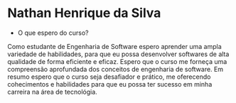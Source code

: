 # Nathan Henrique da Silva

- O que espero do curso?


Como estudante de Engenharia de Software espero aprender uma ampla variedade de habilidades, para que eu possa desenvolver softwares de alta qualidade de forma eficiente e eficaz. Espero que o curso me forneça uma compreensão aprofundada dos conceitos de engenharia de software.
Em resumo espero que o curso seja desafiador e prático, me oferecendo cohecimentos e habilidades para que eu possa ter sucesso em minha carreira na área de tecnológia.


